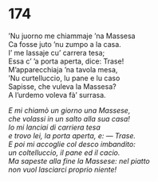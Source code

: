 # 174
  
’Nu juorno me chiammaje ’na Massesa  
Ca fosse juto ’nu zumpo a la casa.  
I’ me lassaje cu’ carrera tesa;  
Essa c’ ’a porta aperta, dice: Trase!  
M’apparecchiaja ’na tavola mesa,  
’Nu curtelluccio, lu pane e lu caso  
Sapisse, che vuleva la Massesa?  
A l’urdemo voleva fà’ surrasa.

*E mi chiamò un giorno una Massese,  
che volassi in un salto alla sua casa!  
Io mi lanciai di carriera tesa  
e trovo lei, la porta aperta, e: — Trase.  
E poi mi accoglie col desco imbandito:  
un coltelluccio, il pane ed il cacio.  
Ma sapeste alla fine la Massese: nel piatto  
non vuol lasciarci proprio niente!*


